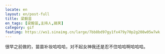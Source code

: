 ```yaml
---
locate: en
layout: en/post-full
title: 梁毅苗
en_tags: [梁毅苗,主持人,搞笑]
category: gif
featimg: https://ws1.sinaimg.cn/large/7bb8bd97gy1fx479y70p2g208w05w7wk.gif
---
```


很早之前做的，苗苗补妆哈哈哈，对不起女神我还是忍不住哈哈啊哈哈哈。